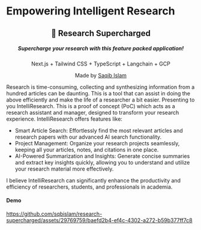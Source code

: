 # Empowering Intelligent Research

<div align="center">
  <h2>🔋 Research Supercharged</h2>
  <h5>Supercharge your research with this feature packed application!</h5>
  <p>Next.js + Tailwind CSS + TypeScript + Langchain + GCP</p>
  <p>Made by <a href="https://saqib-islam.com">Saqib Islam</a></p>
  

</div>

<div>
  <p>
    

Research is time-consuming, collecting and synthesizing information from a hundred articles can be daunting. This is a tool that can assist in doing the above efficiently and make the life of a researcher a bit easier. 
Presenting to you IntelliResearch. This is a proof of concept (PoC) which acts as a research assistant and manager, designed to transform your research experience. IntelliResearch offers features like:

  - Smart Article Search: Effortlessly find the most relevant articles and research papers with our advanced AI search functionality.
  - Project Management: Organize your research projects seamlessly, keeping all your articles, notes, and citations in one place.
  - AI-Powered Summarization and Insights: Generate concise summaries and extract key insights quickly, allowing you to understand and utilize your research material more effectively.

I believe IntelliResearch can significantly enhance the productivity and efficiency of researchers, students, and professionals in academia.



  </p>
</div>
  
<h4>Demo</h4>


https://github.com/sqbislam/research-supercharged/assets/29769759/baefd2b4-ef4c-4302-a272-b59b377ff7c8


